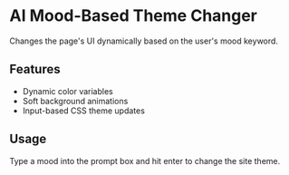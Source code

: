 # AI Mood-Based Theme Changer

Changes the page's UI dynamically based on the user's mood keyword.

## Features
- Dynamic color variables
- Soft background animations
- Input-based CSS theme updates

## Usage
Type a mood into the prompt box and hit enter to change the site theme.
